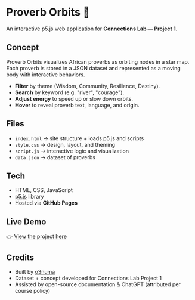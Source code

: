 # Proverb Orbits 🌌

An interactive p5.js web application for **Connections Lab — Project 1**.

## Concept
Proverb Orbits visualizes African proverbs as orbiting nodes in a star map.  
Each proverb is stored in a JSON dataset and represented as a moving body with interactive behaviors.  

- **Filter** by theme (Wisdom, Community, Resilience, Destiny).  
- **Search** by keyword (e.g. "river", "courage").  
- **Adjust energy** to speed up or slow down orbits.  
- **Hover** to reveal proverb text, language, and origin.  

## Files
- `index.html` → site structure + loads p5.js and scripts  
- `style.css` → design, layout, and theming  
- `script.js` → interactive logic and visualization  
- `data.json` → dataset of proverbs  

## Tech
- HTML, CSS, JavaScript  
- [p5.js](https://p5js.org/) library  
- Hosted via **GitHub Pages**  

## Live Demo
👉 [View the project here](https://o3numa.github.io/proverb-orbits/)

## Credits
- Built by [o3numa](https://github.com/o3numa)  
- Dataset + concept developed for Connections Lab Project 1  
- Assisted by open-source documentation & ChatGPT (attributed per course policy)
